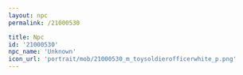 ```yaml
---
layout: npc
permalink: /21000530

title: Npc
id: '21000530'
npc_name: 'Unknown'
icon_url: 'portrait/mob/21000530_m_toysoldierofficerwhite_p.png'
---
```

